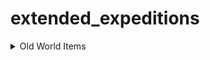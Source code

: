 # extended_expeditions

<details>
    <summary>Old World Items</summary>

- Test1

  <details>
      <summary>Old World Items</summary>

  - Test1

  </details>

</details>
